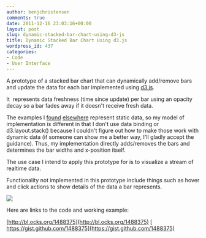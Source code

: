 ```yaml
---
author: benjchristensen
comments: true
date: 2011-12-16 23:03:16+00:00
layout: post
slug: dynamic-stacked-bar-chart-using-d3-js
title: Dynamic Stacked Bar Chart Using d3.js
wordpress_id: 437
categories:
- Code
- User Interface
---
```


A prototype of a stacked bar chart that can dynamically add/remove bars and update the data for each bar implemented using [d3.js](http://mbostock.github.com/d3/).

It  represents data freshness (time since update) per bar using an opacity decay so a bar fades away if it doesn't receive fresh data.

The examples I [found](http://mbostock.github.com/d3/ex/population.html) [elsewhere](http://mbostock.github.com/d3/ex/stack.html) represent static data, so my model of implementation is different in that I don't use data binding or d3.layout.stack() because I couldn't figure out how to make those work with dynamic data (if someone can show me a better way, I'll gladly accept the guidance). Thus, my implementation directly adds/removes the bars and determines the bar widths and x-position itself.

The use case I intend to apply this prototype for is to visualize a stream of realtime data.

Functionality not implemented in this prototype include things such as hover and click actions to show details of the data a bar represents.

![](http://benjchristensen.files.wordpress.com/2011/12/barchart.png?w=615)

Here are links to the code and working example:

[http://bl.ocks.org/1488375](http://bl.ocks.org/1488375)
[ https://gist.github.com/1488375](https://gist.github.com/1488375)

